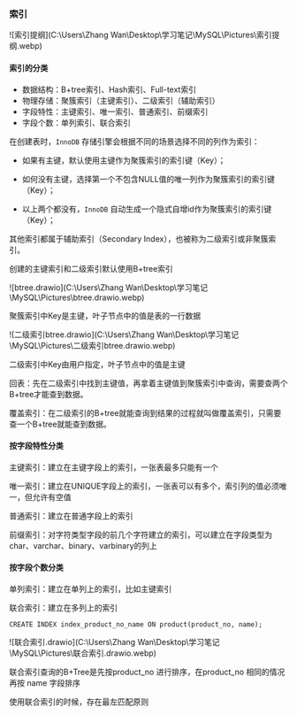 ### 索引

![索引提纲](C:\Users\Zhang Wan\Desktop\学习笔记\MySQL\Pictures\索引提纲.webp)

#### 索引的分类

* 数据结构：B+tree索引、Hash索引、Full-text索引
* 物理存储：聚簇索引（主键索引）、二级索引（辅助索引）
* 字段特性：主键索引、唯一索引、普通索引、前缀索引
* 字段个数：单列索引、联合索引

在创建表时，`InnoDB` 存储引擎会根据不同的场景选择不同的列作为索引：

* 如果有主键，默认使用主键作为聚簇索引的索引键（Key）；

* 如何没有主键，选择第一个不包含NULL值的唯一列作为聚簇索引的索引键（Key）；
* 以上两个都没有，`InnoDB` 自动生成一个隐式自增id作为聚簇索引的索引键（Key）；

其他索引都属于辅助索引（Secondary Index），也被称为二级索引或非聚簇索引。

创建的主键索引和二级索引默认使用B+tree索引

![btree.drawio](C:\Users\Zhang Wan\Desktop\学习笔记\MySQL\Pictures\btree.drawio.webp)

聚簇索引中Key是主键，叶子节点中的值是表的一行数据

![二级索引btree.drawio](C:\Users\Zhang Wan\Desktop\学习笔记\MySQL\Pictures\二级索引btree.drawio.webp)

二级索引中Key由用户指定，叶子节点中的值是主键

回表：先在二级索引中找到主键值，再拿着主键值到聚簇索引中查询，需要查两个B+tree才能查到数据。

覆盖索引：在二级索引的B+tree就能查询到结果的过程就叫做覆盖索引，只需要查一个B+tree就能查到数据。

#### 按字段特性分类

主键索引：建立在主键字段上的索引，一张表最多只能有一个

唯一索引：建立在UNIQUE字段上的索引，一张表可以有多个，索引列的值必须唯一，但允许有空值

普通索引：建立在普通字段上的索引

前缀索引：对字符类型字段的前几个字符建立的索引，可以建立在字段类型为char、varchar、binary、varbinary的列上

#### 按字段个数分类

单列索引：建立在单列上的索引，比如主键索引

联合索引：建立在多列上的索引

```mysql
CREATE INDEX index_product_no_name ON product(product_no, name);
```

![联合索引.drawio](C:\Users\Zhang Wan\Desktop\学习笔记\MySQL\Pictures\联合索引.drawio.webp)

联合索引查询的B+Tree是先按product_no 进行排序，在product_no 相同的情况再按 name 字段排序

使用联合索引的时候，存在最左匹配原则